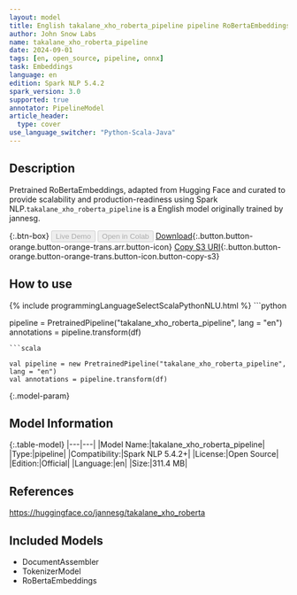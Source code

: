 ```yaml
---
layout: model
title: English takalane_xho_roberta_pipeline pipeline RoBertaEmbeddings from jannesg
author: John Snow Labs
name: takalane_xho_roberta_pipeline
date: 2024-09-01
tags: [en, open_source, pipeline, onnx]
task: Embeddings
language: en
edition: Spark NLP 5.4.2
spark_version: 3.0
supported: true
annotator: PipelineModel
article_header:
  type: cover
use_language_switcher: "Python-Scala-Java"
---
```


## Description

Pretrained RoBertaEmbeddings, adapted from Hugging Face and curated to provide scalability and production-readiness using Spark NLP.`takalane_xho_roberta_pipeline` is a English model originally trained by jannesg.

{:.btn-box}
<button class="button button-orange" disabled>Live Demo</button>
<button class="button button-orange" disabled>Open in Colab</button>
[Download](https://s3.amazonaws.com/auxdata.johnsnowlabs.com/public/models/takalane_xho_roberta_pipeline_en_5.4.2_3.0_1725191258517.zip){:.button.button-orange.button-orange-trans.arr.button-icon}
[Copy S3 URI](s3://auxdata.johnsnowlabs.com/public/models/takalane_xho_roberta_pipeline_en_5.4.2_3.0_1725191258517.zip){:.button.button-orange.button-orange-trans.button-icon.button-copy-s3}

## How to use



<div class="tabs-box" markdown="1">
{% include programmingLanguageSelectScalaPythonNLU.html %}
```python

pipeline = PretrainedPipeline("takalane_xho_roberta_pipeline", lang = "en")
annotations =  pipeline.transform(df)   

```
```scala

val pipeline = new PretrainedPipeline("takalane_xho_roberta_pipeline", lang = "en")
val annotations = pipeline.transform(df)

```
</div>

{:.model-param}
## Model Information

{:.table-model}
|---|---|
|Model Name:|takalane_xho_roberta_pipeline|
|Type:|pipeline|
|Compatibility:|Spark NLP 5.4.2+|
|License:|Open Source|
|Edition:|Official|
|Language:|en|
|Size:|311.4 MB|

## References

https://huggingface.co/jannesg/takalane_xho_roberta

## Included Models

- DocumentAssembler
- TokenizerModel
- RoBertaEmbeddings